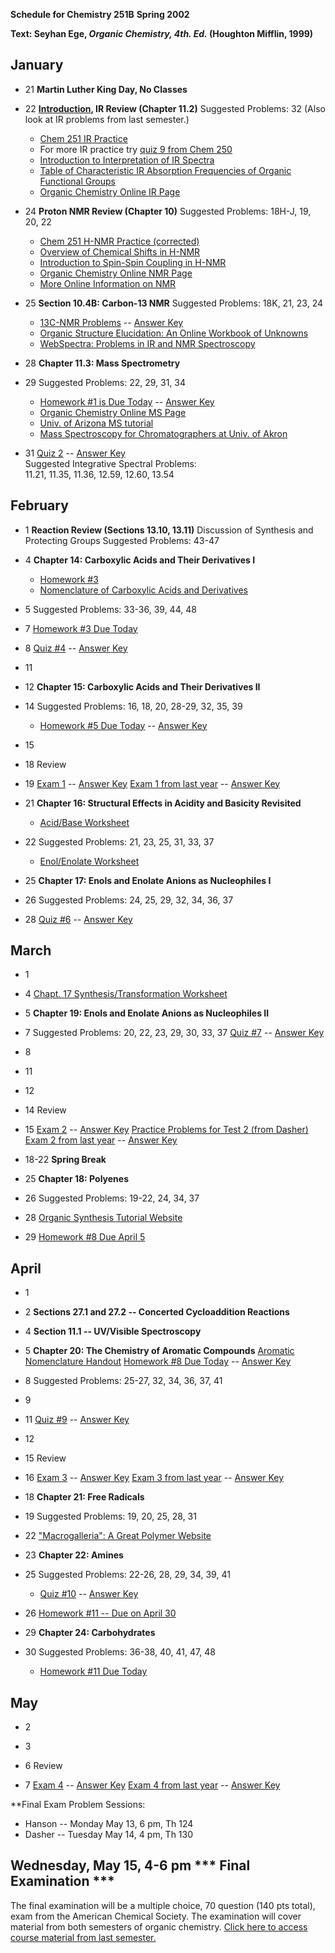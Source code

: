 **Schedule for Chemistry 251B** **Spring 2002**  
  
**Text: Seyhan Ege, _Organic Chemistry, 4th. Ed._ (Houghton Mifflin, 1999)**  

## January

  * 21 **Martin Luther King Day, No Classes**
  * 22 **[Introduction](Introduction.htm), IR Review (Chapter 11.2)** Suggested Problems: 32 (Also look at IR problems from last semester.)
    * [Chem 251 IR Practice](handouts/irpractice.htm)
    * For more IR practice try [quiz 9 from Chem 250](../c250.01/hw_quiz/qz9.htm)
    * [Introduction to Interpretation of IR Spectra](../spectroscopy/ir/irinterpretation.htm)
    * [Table of Characteristic IR Absorption Frequencies of Organic Functional Groups](../spectroscopy/ir/irfrequencies.html)
    * [Organic Chemistry Online IR Page](http://chipo.chem.uic.edu/web1/ocol/spec/IR.htm)
  * 24 **Proton NMR Review (Chapter 10)** Suggested Problems: 18H-J, 19, 20, 22
    * [Chem 251 H-NMR Practice (corrected)](handouts/nmrpractice.htm)
    * [Overview of Chemical Shifts in H-NMR](../spectroscopy/NMR/HNMRshift.htm)
    * [Introduction to Spin-Spin Coupling in H-NMR](../spectroscopy/NMR/coupling.htm)
    * [Organic Chemistry Online NMR Page](http://chipo.chem.uic.edu/web1/ocol/spec/NMR.htm)
    * [More Online Information on NMR](http://members.aol.com/logan20/nmr.html)
  * 25 **Section 10.4B: Carbon-13 NMR** Suggested Problems: 18K, 21, 23, 24
    * [13C-NMR Problems](handouts/cnmr.htm) \-- [Answer Key](handouts/cnmr_ans.htm)
    * [Organic Structure Elucidation: An Online Workbook of Unknowns](http://www.nd.edu/~smithgrp/structure/workbook.html)
    * [WebSpectra: Problems in IR and NMR Spectroscopy](http://www.chem.ucla.edu/~webspectra/)   
  

  * 28 **Chapter 11.3: Mass Spectrometry**
  * 29 Suggested Problems: 22, 29, 31, 34 
    * [Homework #1 is Due Today](hw_quiz/qz1.htm) \-- [Answer Key](hw_quiz/ans1.htm)
    * [Organic Chemistry Online MS Page](http://chipo.chem.uic.edu/web1/ocol/spec/MS.htm)
    * [Univ. of Arizona MS tutorial](http://www.chem.arizona.edu/massspec/contents.html)
    * [Mass Spectroscopy for Chromatographers at Univ. of Akron](http://ull.chemistry.uakron.edu/gcms/index.html)
  * 31 [Quiz 2](hw_quiz/qz2.htm) \-- [Answer Key](hw_quiz/ans2.htm)   
       Suggested Integrative Spectral Problems:   
      11.21, 11.35, 11.36, 12.59, 12.60, 13.54 

## February

  * 1 **Reaction Review (Sections 13.10, 13.11)** Discussion of Synthesis and Protecting Groups Suggested Problems: 43-47 
  

  * 4 **Chapter 14: Carboxylic Acids and Their Derivatives I**
    * [Homework #3](hw_quiz/qz3.htm)
    * [Nomenclature of Carboxylic Acids and Derivatives](handouts/carbox_nomen.htm)
  * 5 Suggested Problems: 33-36, 39, 44, 48 
  * 7 [Homework #3 Due Today](hw_quiz/qz3.htm)
  * 8 [Quiz #4](hw_quiz/qz4.htm) \-- [Answer Key](hw_quiz/ans4.htm)   
  

  * 11 
  * 12 **Chapter 15: Carboxylic Acids and Their Derivatives II**
  * 14 Suggested Problems: 16, 18, 20, 28-29, 32, 35, 39 
    * [Homework #5 Due Today](hw_quiz/qz5.htm) \-- [Answer Key](hw_quiz/ans5.htm)
  * 15   
  

  * 18 Review 
  * 19 [Exam 1](c251_02_exam1/exam1p1.htm) \-- [Answer Key](c251_02_exam1/Exam1p1ans.htm) [Exam 1 from last year](c251_01_exam1/exam1p1.htm) \-- [Answer Key](c251_01_exam1/Exam1p1ans.htm)
  * 21 **Chapter 16: Structural Effects in Acidity and Basicity Revisited**
    * [Acid/Base Worksheet](handouts/acid_basewksht.htm)
  * 22 Suggested Problems: 21, 23, 25, 31, 33, 37 
    * [Enol/Enolate Worksheet](handouts/enolwksht.htm)   
  

  * 25 **Chapter 17: Enols and Enolate Anions as Nucleophiles I**
  * 26 Suggested Problems: 24, 25, 29, 32, 34, 36, 37 
  * 28 [Quiz #6](hw_quiz/qz6.htm) \-- [Answer Key](hw_quiz/ans6.htm) 

## March

  * 1   
  

  * 4 [Chapt. 17 Synthesis/Transformation Worksheet](handouts/2_28wksht.htm)
  * 5 **Chapter 19: Enols and Enolate Anions as Nucleophiles II**
  * 7 Suggested Problems: 20, 22, 23, 29, 30, 33, 37 [Quiz #7](hw_quiz/qz7.htm) \-- [Answer Key](hw_quiz/ans7.htm)
  * 8   
  

  * 11 
  * 12 
  * 14 Review 
  * 15 [Exam 2](c251_02_exam2/exam2p1.htm) \-- [Answer Key](c251_02_exam2/Exam2p1ans.htm) [Practice Problems for Test 2 (from Dasher)](http://www.ups.edu/faculty/bdasher/practice17.19.02.htm) [Exam 2 from last year](c251_01_exam2/Exam2p1.htm) \-- [Answer Key](c251_01_exam2/Exam2p1ans.htm)   
  

  * 18-22 **Spring Break**   
  

  * 25 **Chapter 18: Polyenes**
  * 26 Suggested Problems: 19-22, 24, 34, 37 
  * 28 [Organic Synthesis Tutorial Website](http://orac.sunderland.ac.uk/~hs0bcl/org1.htm)
  * 29 [Homework #8 Due April 5](hw_quiz/qz8.htm) 

## April

  * 1 
  * 2 **Sections 27.1 and 27.2 -- Concerted Cycloaddition Reactions**
  * 4 **Section 11.1 -- UV/Visible Spectroscopy**
  * 5 **Chapter 20: The Chemistry of Aromatic Compounds** [Aromatic Nomenclature Handout](handouts/aromaticnom.gif) [Homework #8 Due Today](hw_quiz/qz8.htm) \-- [Answer Key](hw_quiz/ans8.htm)   

  * 8 Suggested Problems: 25-27, 32, 34, 36, 37, 41 
  * 9 
  * 11 [Quiz #9](hw_quiz/qz9.htm) \-- [Answer Key](hw_quiz/ans9.htm)
  * 12   
  

  * 15 Review 
  * 16 [Exam 3](c251_02_exam3/exam3p1.htm) \-- [Answer Key](c251_02_exam3/Exam3p1ans.htm) [Exam 3 from last year](c251_01_exam3/Exam3p1.htm) \-- [Answer Key](c251_01_exam3/Exam3p1ans.htm)
  * 18 **Chapter 21: Free Radicals**
  * 19 Suggested Problems: 19, 20, 25, 28, 31   
  

  * 22 ["Macrogalleria": A Great Polymer Website](http://www.psrc.usm.edu/macrog/index.htm)
  * 23 **Chapter 22: Amines**
  * 25 Suggested Problems: 22-26, 28, 29, 34, 39, 41 
    * [Quiz #10](hw_quiz/qz10.htm) \-- [Answer Key](hw_quiz/ans10.htm)
  * 26 [Homework #11 -- Due on April 30](hw_quiz/qz11.htm)   
  

  * 29 **Chapter 24: Carbohydrates**
  * 30 Suggested Problems: 36-38, 40, 41, 47, 48 
    * [Homework #11 Due Today](hw_quiz/qz11.htm)

## May

  * 2 
  * 3   
  

  * 6 Review 
  * 7 [Exam 4](c251_02_exam4/exam4p1.htm) \-- [Answer Key](c251_02_exam4/Exam4p1ans.htm) [Exam 4 from last year](c251_01_exam4/Exam4p1.htm) \-- [Answer Key](c251_01_exam4/Exam4p1ans.htm) 
  
  
**Final Exam Problem Sessions:  

  * Hanson -- Monday May 13, 6 pm, Th 124
  * Dasher -- Tuesday May 14, 4 pm, Th 130

## Wednesday, May 15, 4-6 pm *** Final Examination ***

The final examination will be a multiple choice, 70 question (140 pts total),
exam from the American Chemical Society. The examination will cover material
from both semesters of organic chemistry. [Click here to access course
material from last semester.](../c250.01/c250syllabus01.htm)

